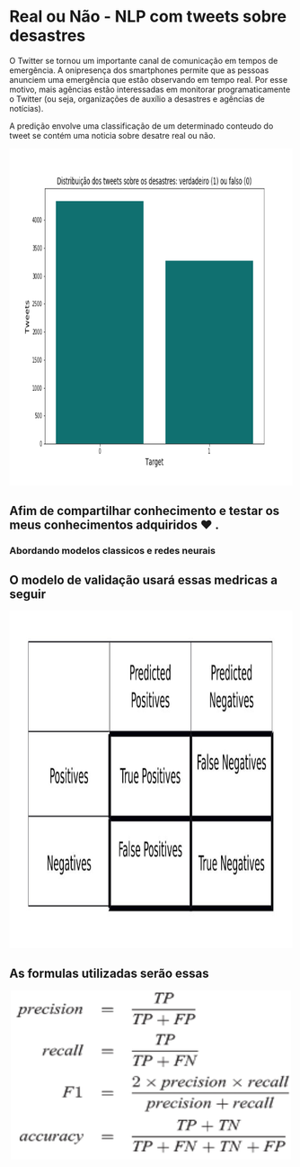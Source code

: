 # Real ou Não - NLP com tweets sobre desastres

O Twitter se tornou um importante canal de comunicação em tempos de emergência. A onipresença dos smartphones permite que as pessoas anunciem uma emergência que estão observando em tempo real. Por esse motivo, mais agências estão interessadas em monitorar programaticamente o Twitter (ou seja, organizações de auxílio a desastres e agências de notícias).

A predição envolve uma classificação de um determinado conteudo do tweet se contém uma noticia sobre desatre real ou não.


<p align="center">
  <img src="bar3.png" width="750" height="600" >
</p>


## Afim de compartilhar conhecimento e testar os meus conhecimentos adquiridos :heart: .

### Abordando modelos classicos e redes neurais

## O modelo de validação usará essas medricas a seguir 

<p align="center">
  <img src="Imagens/tabela.jpeg" width="800" height="600" >
</p>

## As formulas utilizadas serão essas

<p align="center">
  <img src="Imagens/formulas.png" width="500" height="300" >
</p>
